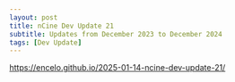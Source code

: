 ```yaml
---
layout: post
title: nCine Dev Update 21
subtitle: Updates from December 2023 to December 2024
tags: [Dev Update]
---
```


<https://encelo.github.io/2025-01-14-ncine-dev-update-21/>
